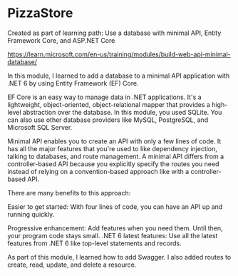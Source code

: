 # PizzaStore

Created as part of learning path:
Use a database with minimal API, Entity Framework Core, and ASP.NET Core

https://learn.microsoft.com/en-us/training/modules/build-web-api-minimal-database/

In this module, I learned to add a database to a minimal API 
application with .NET 6 by using Entity Framework (EF) Core.

EF Core is an easy way to manage data in .NET applications. It's a 
lightweight, object-oriented, object-relational mapper that provides a 
high-level abstraction over the database. In this module, you used 
SQLite. You can also use other database providers like MySQL, 
PostgreSQL, and Microsoft SQL Server.

Minimal API enables you to create an API with only a few lines of code. 
It has all the major features that you're used to like dependency 
injection, talking to databases, and route management. A minimal API 
differs from a controller-based API because you explicitly specify the 
routes you need instead of relying on a convention-based approach like 
with a controller-based API.

There are many benefits to this approach:

Easier to get started: With four lines of code, you can have an API up and running quickly.

Progressive enhancement: Add features when you need them. Until then, 
your program code stays small. .NET 6 latest features: Use all the 
latest features from .NET 6 like top-level statements and records.

As part of this module, I learned how to add Swagger. I also added 
routes to create, read, update, and delete a resource.
